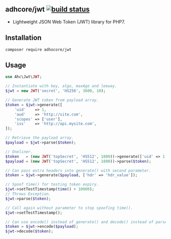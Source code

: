 ## adhcore/jwt [![build status](https://travis-ci.org/adhocore/jwt.svg?branch=master)](https://travis-ci.org/adhocore/jwt)

- Lightweight JSON Web Token (JWT) library for PHP7.

## Installation
```
composer require adhocore/jwt
```

## Usage
```php
use Ahc\Jwt\JWT;

// Instantiate with key, algo, maxAge and leeway.
$jwt = new JWT('secret', 'HS256', 3600, 10);

// Generate JWT token from payload array.
$token = $jwt->generate([
    'uid'    => 1,
    'aud'    => 'http://site.com',
    'scopes' => ['user'],
    'iss'    => 'http://api.mysite.com',
]);

// Retrieve the payload array.
$payload = $jwt->parse($token);

// Oneliner.
$token   = (new JWT('topSecret', 'HS512', 1800))->generate(['uid' => 1, 'scopes' => ['user']]));
$payload = (new JWT('topSecret', 'HS512', 1800))->parse($token);

// Can pass extra headers into generate() with second parameter.
$token = $jwt->generate($payload, ['hdr' => 'hdr_value']);

// Spoof time() for testing token expiry.
$jwt->setTestTimestamp(time() + 10000);
// Throws Exception.
$jwt->parse($token);

// Call again without parameter to stop spoofing time().
$jwt->setTestTimestamp();

// Can use encode() instead of generate() and decode() instead of parse().
$token = $jwt->encode($payload);
$jwt->decode($token);

```
